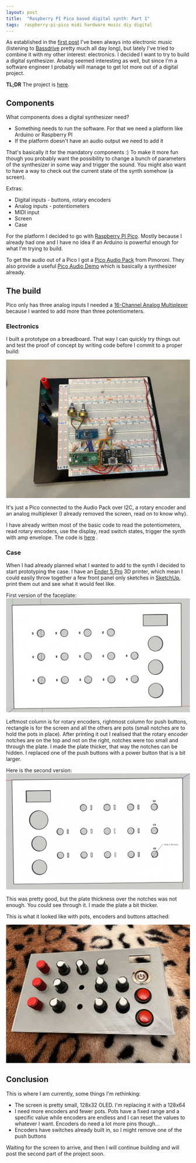```yaml
---
layout: post
title:  "Raspberry PI Pico based digital synth: Part 1"
tags:  raspberry-pi-pico midi hardware music diy digital
---
```


As established in the [first post][midi2cv] I've been always into electronic music (listening
to [Bassdrive][bassdrive] pretty much all day long), but lately I've tried to combine it with my
other interest: electronics. I decided I want to try to build a digital synthesizer. Analog
seemed interesting as well, but since I'm a software engineer I probably will manage to get lot more
out of a digital project.

**TL;DR** The project is [here][pico-synth].

## Components

What components does a digital synthesizer need?

- Something needs to run the software. For that we need a platform like Arduino or Raspberry PI
- If the platform doesn't have an audio output we need to add it

That's basically it for the mandatory components :) To make it more fun though you probably want the
possibility to change a bunch of parameters of the synthesizer in some way and trigger the sound.
You might also want to have a way to check out the current state of the synth somehow (a screen).

Extras:

- Digital inputs - buttons, rotary encoders
- Analog inputs - potentiometers
- MIDI input
- Screen
- Case

For the platform I decided to go with [Raspberry PI Pico][pico]. Mostly because I already had one
and I have no idea if an Arduino is powerful enough for what I'm trying to build.

To get the audio out of a Pico I got a [Pico Audio Pack][pimoroni] from Pimoroni. They also provide
a useful [Pico Audio Demo][pimoroni-synth] which is basically a synthesizer already.

## The build

Pico only has three analog inputs I needed a [16-Channel Analog Multiplexer][multiplexer]
because I wanted to add more than three potentiometers.

### Electronics

I built a prototype on a breadboard. That way I can quickly try things out and test the proof of
concept by writing code before I commit to a proper build:

![Prototype](/assets/images/picosynth/proto.jpg)

It's just a Pico connected to the Audio Pack over I2C, a rotary encoder and an analog multiplexer (I
already removed the screen, read on to know why).

I have already written most of the basic code to read the potentiometers, read rotary encoders, use
the display, read switch states, trigger the synth with amp envelope. The code is [here][pico-synth]
.

### Case

When I had already planned what I wanted to add to the synth I decided to start prototyping the
case. I have an [Ender 5 Pro][ender5] 3D printer, which mean I could easily throw together a few
front panel only sketches in [SketchUp][sketchup], print them out and see what it would feel like.

First version of the faceplate:
![Faceplate V1](/assets/images/picosynth/faceplatev1.png)

Leftmost column is for rotary encoders, rightmost column for push buttons, rectangle is for the
screen and all the others are pots (small notches are to hold the pots in place).
After printing it out I realised that the rotary encoder notches are on the top and not on the
right, notches were too small and through the plate. I made the plate thicker, that way the notches
can be hidden. I replaced one of the push buttons with a power button that is a bit larger.

Here is the second version:
![Faceplate V2](/assets/images/picosynth/faceplatev2.png)

This was pretty good, but the plate thickness over the notches was not enough. You could see through
it. I made the plate a bit thicker.

This is what it looked like with pots, encoders and buttons attached:

![Faceplate](/assets/images/picosynth/faceplate.jpg)

## Conclusion

This is where I am currently, some things I'm rethinking:

- The screen is pretty small, 128x32 OLED. I'm replacing it with a 128x64
- I need more encoders and fewer pots. Pots have a fixed range and a specific value while encoders
  are endless and I can reset the values to whatever I want. Encoders do need a lot more pins
  though...
- Encoders have switches already built in, so I might remove one of the push buttons

Waiting for the screen to arrive, and then I will continue building and will post the second part of
the
project soon.

[pico-synth]: https://github.com/v3rm0n/pico-synth

[pico]: https://www.raspberrypi.com/products/raspberry-pi-pico/

[pimoroni]: https://shop.pimoroni.com/products/pico-audio-pack?variant=32369490853971

[pimoroni-synth]: https://github.com/pimoroni/pimoroni-pico/tree/main/examples/pico_audio

[midi2cv]: https://maido.io/posts/midi2cv/

[bassdrive]: http://www.bassdrive.com

[multiplexer]: https://www.sparkfun.com/products/9056

[ender5]: https://www.creality.com/products/ender-5-pro-3d-printer

[sketchup]: http://app.sketchup.com/
